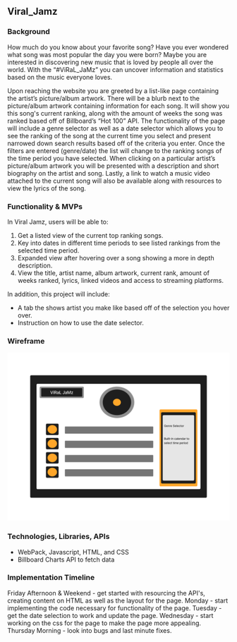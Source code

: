 ## Viral_Jamz

### **Background**

How much do you know about your favorite song? Have you ever wondered what song was most popular the day you were born? Maybe you are interested in discovering new music that is loved by people all over the world. With the “#ViRaL_JaMz” you can uncover information and statistics based on the music everyone loves.

Upon reaching the website you are greeted by a list-like page containing the artist’s picture/album artwork. There will be a blurb next to the picture/album artwork containing information for each song. It will show you this song's current ranking, along with the amount of weeks the song was ranked based off of Billboard’s “Hot 100” API. The functionality of the page will include a genre selector as well as a date selector which allows you to see the ranking of the song at the current time you select and present narrowed down search results based off of the criteria you enter. Once the filters are entered (genre/date) the list will change to the ranking songs of the time period you have selected. When clicking on a particular artist’s picture/album artwork you will be presented with a description and short biography on the artist and song. Lastly, a link to watch a music video attached to the current song will also be available along with resources to view the lyrics of the song.

### **Functionality & MVPs**

In Viral Jamz, users will be able to:

1. Get a listed view of the current top ranking songs.
2. Key into dates in different time periods to see listed rankings from the selected time period.
3. Expanded view after hovering over a song showing a more in depth description.
4. View the title, artist name, album artwork, current rank, amount of weeks ranked, lyrics, linked videos and access to streaming platforms.

In addition, this project will include:

- A tab the shows artist you make like based off of the selection you hover over.
- Instruction on how to use the date selector.

### **Wireframe**

![Figma image](./images/viralJamz.png)

### **Technologies, Libraries, APIs**

- WebPack, Javascript, HTML, and CSS
- Billboard Charts API to fetch data 

### **Implementation Timeline**

Friday Afternoon & Weekend - get started with resourcing the API's, creating content on HTML as well as the layout for the page.
Monday - start implementing the code necessary for functionality of the page.
Tuesday - get the date selection to work and update the page.
Wednesday - start working on the css for the page to make the page more appealing.
Thursday Morning - look into bugs and last minute fixes.